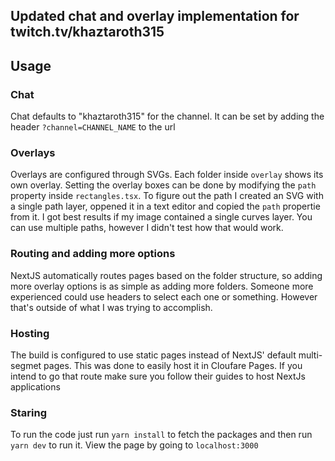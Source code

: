 ## Updated chat and overlay implementation for twitch.tv/khaztaroth315

## Usage

### Chat
Chat defaults to "khaztaroth315" for the channel. It can be set by adding the header `?channel=CHANNEL_NAME` to the url

### Overlays
Overlays are configured through SVGs. Each folder inside `overlay` shows its own overlay. Setting the overlay boxes can be done by modifying the `path` property inside `rectangles.tsx`. To figure out the path I created an SVG with a single path layer, oppened it in a text editor and copied the `path` propertie from it. I got best results if my image contained a single curves layer. You can use multiple paths, however I didn't test how that would work.

### Routing and adding more options
NextJS automatically routes pages based on the folder structure, so adding more overlay options is as simple as adding more folders. Someone more experienced could use headers to select each one or something. However that's outside of what I was trying to accomplish.

### Hosting
The build is configured to use static pages instead of NextJS' default multi-segmet pages. This was done to easily host it in Cloufare Pages. If you intend to go that route make sure you follow their guides to host NextJs applications

### Staring
To run the code just run `yarn install` to fetch the packages and then run `yarn dev` to run it. View the page by going to `localhost:3000`